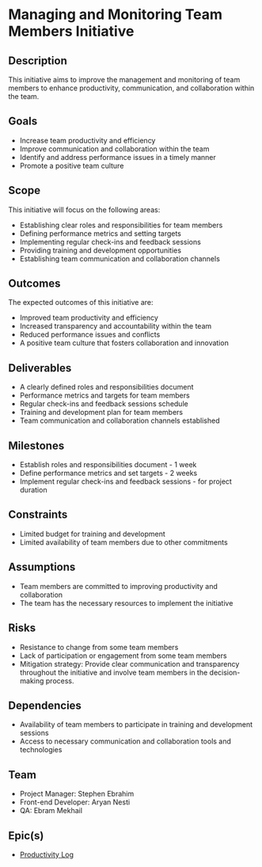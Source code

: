 # Managing and Monitoring Team Members Initiative

## Description

This initiative aims to improve the management and monitoring of team members to
enhance productivity, communication, and collaboration within the team.

## Goals

- Increase team productivity and efficiency
- Improve communication and collaboration within the team
- Identify and address performance issues in a timely manner
- Promote a positive team culture

## Scope

This initiative will focus on the following areas:

- Establishing clear roles and responsibilities for team members
- Defining performance metrics and setting targets
- Implementing regular check-ins and feedback sessions
- Providing training and development opportunities
- Establishing team communication and collaboration channels

## Outcomes

The expected outcomes of this initiative are:

- Improved team productivity and efficiency
- Increased transparency and accountability within the team
- Reduced performance issues and conflicts
- A positive team culture that fosters collaboration and innovation

## Deliverables

- A clearly defined roles and responsibilities document
- Performance metrics and targets for team members
- Regular check-ins and feedback sessions schedule
- Training and development plan for team members
- Team communication and collaboration channels established

## Milestones

- Establish roles and responsibilities document - 1 week
- Define performance metrics and set targets - 2 weeks
- Implement regular check-ins and feedback sessions - for project duration

## Constraints

- Limited budget for training and development
- Limited availability of team members due to other commitments

## Assumptions

- Team members are committed to improving productivity and collaboration
- The team has the necessary resources to implement the initiative

## Risks

- Resistance to change from some team members
- Lack of participation or engagement from some team members
- Mitigation strategy: Provide clear communication and transparency throughout
  the initiative and involve team members in the decision-making process.

## Dependencies

- Availability of team members to participate in training and development
  sessions
- Access to necessary communication and collaboration tools and technologies

## Team

- Project Manager: Stephen Ebrahim
- Front-end Developer: Aryan Nesti
- QA: Ebram Mekhail

## Epic(s)

- [Productivity Log](./epics/productivity_log.md)
